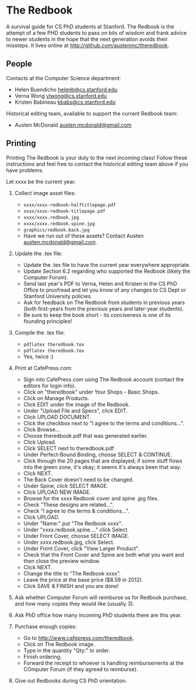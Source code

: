 The Redbook
===========

A survival guide for CS PhD students at Stanford. The Redbook is the attempt of
a few PHD students to pass on bits of wisdom and frank advice to newer students
in the hope that the next generation avoids their missteps. It lives online at
http://github.com/austenmc/theredbook.

People
------

Contacts at the Computer Science department:

* Helen Buendicho <helenb@cs.stanford.edu><br>
* Verna Wong <vlwong@cs.stanford.edu><br>
* Kristen Babineau <kbabs@cs.stanford.edu><br>

Historical editing team, available to support the current Redbook team:

* Austen McDonald <austen.mcdonald@gmail.com>

Printing
--------

Printing The Redbook is your duty to the next incoming class! Follow these
instructions and feel free to contact the historical editing team above if
you have problems.

Let xxxx be the current year.

1. Collect image asset files:
    * `xxxx/xxxx-redbook-halftitlepage.pdf`
    * `xxxx/xxxx-redbook-titlepage.pdf`
    * `xxxx/xxxx.redbook.jpg`
    * `xxxx/xxxx.redbook.spine.jpg`
    * `graphics/redbook.back.jpg`
    * Have we run out of these assets? Contact Austen
      <austen.mcdonald@gmail.com>.

2. Update the .tex file:
    * Update the .tex file to have the current year everywhere appropriate.
    * Update Section 6.2 regarding who supported the Redbook (likely the
      Computer Forum).
    * Send last year's PDF to Verna, Helen and Kristen in the CS PhD Office to
      proofread and let you know of any changes to CS Dept or Stanford
      University policies.
    * Ask for feedback on The Redbook from students in previous years (both
      first-years from the previous years and later-year students).
    * Be sure to keep the book short - its conciseness is one of its founding
      principles!

3. Compile the .tex file:
    * `pdflatex theredbook.tex`
    * `pdflatex theredbook.tex`
    * Yes, twice :)

4. Print at CafePress.com:
    * Sign into CafePress.com using The Redbook account (contact the editors
      for login info).
    * Click on "theredbook" under Your Shops - Basic Shops.
    * Click on Manage Products.
    * Click EDIT under the image of the Redbook.
    * Under "Upload File and Specs", click EDIT.
    * Click UPLOAD DOCUMENT.
    * Click the checkbox next to "I agree to the terms and conditions...".
    * Click Browse...
    * Choose theredbook.pdf that was generated earlier.
    * Click Upload.
    * Click SELECT next to theredbook.pdf
    * Under Perfect-Bound Binding, choose SELECT & CONTINUE.
    * Click through the 20 pages that are displayed; if some stuff flows into
      the green zone, it's okay; it seems it's always been that way.
    * Click NEXT.
    * The Back Cover doesn't need to be changed.
    * Under Spine, click SELECT IMAGE.
    * Click UPLOAD NEW IMAGE.
    * Browse for the xxxx Redbook cover and spine .jpg files.
    * Check "These designs are related...".
    * Check "I agree to the terms & conditions...".
    * Click UPLOAD.
    * Under "Name:" put "The Redbook xxxx".
    * Under "xxxx.redbook.spine...." click Select.
    * Under Front Cover, choose SELECT IMAGE.
    * Under xxxx.redbook.jpg, click Select.
    * Under Front Cover, click "View Larger Product".
    * Check that the Front Cover and Spine are both what you want and then
      close the preview window.
    * Click NEXT.
    * Change the title to "The Redbook xxxx".
    * Leave the price at the base price ($8.59 in 2012).
    * Click SAVE & FINISH and you are done!

5. Ask whether Computer Forum will reimburse us for Redbook purchase, and
   how many copies they would like (usually 3).

6. Ask PhD office how many incoming PhD students there are this year.

7. Purchase enough copies:
    * Go to http://www.cafepress.com/theredbook.
    * Click on The Redbook image.
    * Type in the quantity "Qty:" to order.
    * Finish ordering.
    * Forward the receipt to whoever is handling reimbursements at the COmputer
      Forum (if they agreed to reimburse).

8. Give out Redbooks during CS PhD orientation.
